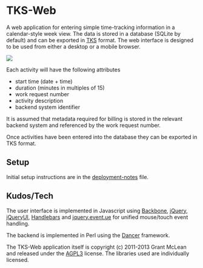 TKS-Web
=======

A web application for entering simple time-tracking information in a
calendar-style week view.  The data is stored in a database (SQLite by default)
and can be exported in [TKS](https://github.com/shoptime/tks) format.  The
web interface is designed to be used from either a desktop or a mobile
browser.

[<img src="https://github.com/grantm/tksweb/raw/master/screenshots/tks-web-screenshot-small.png">](https://github.com/grantm/tksweb/raw/master/screenshots/tks-web-screenshot.png)

Each activity will have the following attributes

 * start time (date + time)
 * duration (minutes in multiples of 15)
 * work request number
 * activity description
 * backend system identifier

It is assumed that metadata required for billing is stored in the relevant
backend system and referenced by the work request number.

Once activities have been entered into the database they can be exported in
TKS format.

Setup
-----

Initial setup instructions are in the [deployment-notes](https://github.com/grantm/tksweb/blob/master/deployment-notes) file.

Kudos/Tech
----------

The user interface is implemented in Javascript using
[Backbone](http://backbonejs.org/), [jQuery](http://jquery.com/),
[jQueryUI](http://jqueryui.com/), [Handlebars](http://handlebarsjs.com/) and
[jquery.event.ue](https://github.com/mmikowski/jquery.event.ue) for unified
mouse/touch event handling.

The backend is implemented in Perl using the
[Dancer](http://www.perldancer.org/) framework.

The TKS-Web application itself is copyright (c) 2011-2013 Grant McLean and
released under the [AGPL3](http://opensource.org/licenses/AGPL-3.0) license.
The libraries used are individually licensed.

